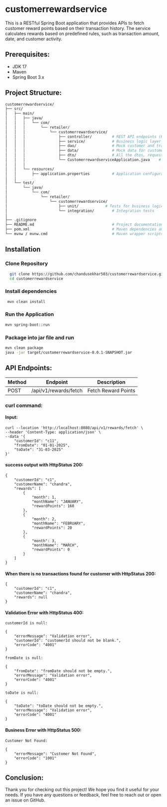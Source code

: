 # customerrewardservice
This is a RESTful Spring Boot application that provides APIs to fetch customer reward points based on their transaction history. 
The service calculates rewards based on predefined rules, such as transaction amount, date, and customer activity.


## Prerequisites:
 - JDK 17
 - Maven
 - Spring Boot 3.x

## Project Structure:
```graphql
customerrewardservice/
├── src/
│   ├── main/
│   │   ├── java/
│   │   │   └── com/
│   │   │       └── retailer/
│   │   │           └── customerrewardservice/
│   │   │               ├── controller/         # REST API endpoints (HTTP request handlers)
│   │   │               ├── service/            # Business logic layer
│   │   │               ├── dao/                # Mock customer and transaction data access layer
│   │   │               ├── data/               # Mock data for customer and transactions.
│   │   │               ├── dto/                # All the dtos, request and response 
│   │   │               └── CustomerrewardserviceApplication.java    # Main class with @SpringBootApplication
│   │   │
│   │   └── resources/
│   │       ├── application.properties          # Application configuration
│   │
│   └── test/
│       └── java/
│           └── com/
│               └── retailer/
│                   └── customerrewardservice/
│                       ├── unit/            # Tests for business logic
│                       └── integration/        # Integration tests
│
├── .gitignore
├── README.md                                   # Project documentation
├── pom.xml                                     # Maven dependencies and build config
└── mvnw / mvnw.cmd                             # Maven wrapper scripts
```




## Installation

### Clone Repository
```bash
  git clone https://github.com/chandusekhar503/customerrewardservice.git
  cd customerrewardservice
```

### Install dependencies
```bash
 mvn clean install
```

### Run the Application
```bash
mvn spring-boot::run
```

### Package into jar file and run
```bash
mvn clean package
java -jar target/customerrewardservice-0.0.1-SNAPSHOT.jar
```

## API Endpoints:

| Method | Endpoint              | Description         |
|--------|-----------------------|---------------------|
| POST   | /api/v1/rewards/fetch | Fetch Reward Points |


### curl command:
#### Input:
```
curl --location 'http://localhost:8080/api/v1/rewards/fetch' \
--header 'Content-Type: application/json' \
--data '{
    "customerId": "c11",
    "fromDate": "01-01-2025",
    "toDate": "31-03-2025"
}'
```

#### success output with HttpStatus 200:
```
{
    "customerId": "c1",
    "customerName": "chandra",
    "rewards": [
        {
            "month": 1,
            "monthName": "JANUARY",
            "rewardPoints": 160
        },
        {
            "month": 2,
            "monthName": "FEBRUARY",
            "rewardPoints": 20
        },
        {
            "month": 3,
            "monthName": "MARCH",
            "rewardPoints": 0
        }
    ]
}
```

#### When there is no transactions found for customer with HttpStatus 200:
```
{
    "customerId": "c1",
    "customerName": "chandra",
    "rewards": null
}
```

#### Validation Error with HttpStatus 400:
```
customerId is null:

{
    "errorMessage": "Validation error",
    "customerId": "customerId should not be blank.",
    "errorCode": "4001"
}

fromDate is null:

{
    "fromDate": "fromDate should not be empty.",
    "errorMessage": "Validation error",
    "errorCode": "4001"
}

toDate is null:

{
    "toDate": "toDate should not be empty.",
    "errorMessage": "Validation error",
    "errorCode": "4001"
}
```

#### Business Error with HttpStatus 500:
```
Customer Not Found:

{
    "errorMessage": "Customer Not Found",
    "errorCode": "1001"
}
```

## Conclusion:
Thank you for checking out this project! We hope you find it useful for your needs. If you have any questions or feedback, feel free to reach out or open an issue on GitHub.
